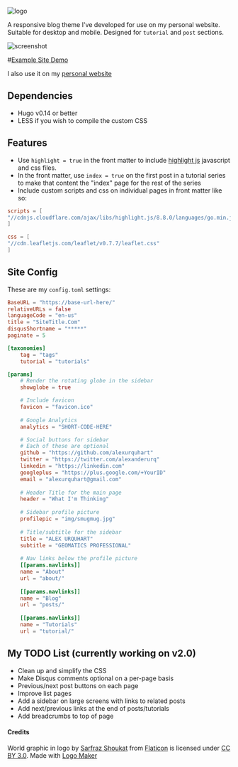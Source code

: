 ![logo](https://github.com/alexurquhart/hugo-geo/blob/master/exampleSite/static/img/logo.png?raw=true)

A responsive blog theme I've developed for use on my personal website. Suitable for desktop and mobile. Designed for `tutorial` and `post` sections.

![screenshot](https://raw.githubusercontent.com/alexurquhart/hugo-geo/master/images/tn.png)

#[Example Site Demo](https://alexurquhart.github.io/hugo-geo/)

I also use it on my [personal website](https://alexurquhart.com)


## Dependencies
- Hugo v0.14 or better
- LESS if you wish to compile the custom CSS

## Features
- Use `highlight = true` in the front matter to include [highlight js](https://highlightjs.org/) javascript and css files.
- In the front matter, use `index = true` on the first post in a tutorial series to make that content the "index" page for the rest of the series
- Include custom scripts and css on individual pages in front matter like so:
```toml
scripts = [
"//cdnjs.cloudflare.com/ajax/libs/highlight.js/8.8.0/languages/go.min.js",
]

css = [
"//cdn.leafletjs.com/leaflet/v0.7.7/leaflet.css"
]
```

## Site Config
These are my `config.toml` settings:

```toml
BaseURL = "https://base-url-here/"
relativeURLs = false
languageCode = "en-us"
title = "SiteTitle.Com"
disqusShortname = "*****"
paginate = 5

[taxonomies]
	tag = "tags"
	tutorial = "tutorials"

[params]
	# Render the rotating globe in the sidebar
	showglobe = true

	# Include favicon
	favicon = "favicon.ico"
 	
	# Google Analytics
	analytics = "SHORT-CODE-HERE"

	# Social buttons for sidebar
	# Each of these are optional
	github = "https://github.com/alexurquhart"
	twitter = "https://twitter.com/alexanderurq"
	linkedin = "https://linkedin.com"
	googleplus = "https://plus.google.com/+YourID"
	email = "alexurquhart@gmail.com"
	
	# Header Title for the main page
	header = "What I'm Thinking"
	
	# Sidebar profile picture
	profilepic = "img/smugmug.jpg"
	
	# Title/subtitle for the sidebar
	title = "ALEX URQUHART"
	subtitle = "GEOMATICS PROFESSIONAL"
	
	# Nav links below the profile picture
	[[params.navlinks]]
	name = "About"
	url = "about/"
	
	[[params.navlinks]]
	name = "Blog"
	url = "posts/"
	
	[[params.navlinks]]
	name = "Tutorials"
	url = "tutorial/"
```

## My TODO List (currently working on v2.0)
- Clean up and simplify the CSS
- Make Disqus comments optional on a per-page basis
- Previous/next post buttons on each page
- Improve list pages
- Add a sidebar on large screens with links to related posts
- Add next/previous links at the end of posts/tutorials
- Add breadcrumbs to top of page


#### Credits
World graphic in logo by <a href="http://www.greepit.com">Sarfraz Shoukat</a> from <a href="http://www.flaticon.com/">Flaticon</a> is licensed under <a href="http://creativecommons.org/licenses/by/3.0/" title="Creative Commons BY 3.0">CC BY 3.0</a>. Made with <a href="http://logomakr.com" title="Logo Maker">Logo Maker</a>
